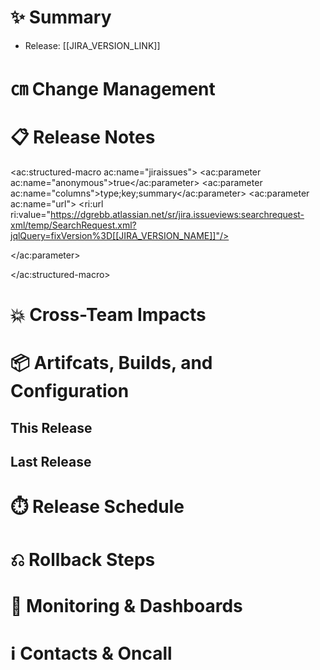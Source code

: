 # ✨ Summary

- Release: [[JIRA_VERSION_LINK]]

# ㎝ Change Management



# 📋 Release Notes

<ac:structured-macro ac:name="jiraissues">
<ac:parameter ac:name="anonymous">true</ac:parameter>
<ac:parameter ac:name="columns">type;key;summary</ac:parameter>
<ac:parameter ac:name="url">
<ri:url ri:value="https://dgrebb.atlassian.net/sr/jira.issueviews:searchrequest-xml/temp/SearchRequest.xml?jqlQuery=fixVersion%3D[[JIRA_VERSION_NAME]]"/>

</ac:parameter>

</ac:structured-macro>

# 💥 Cross-Team Impacts



# 📦 Artifcats, Builds, and Configuration



## This Release



## Last Release



# ⏱️ Release Schedule



# ⎌ Rollback Steps



# 🔬 Monitoring & Dashboards



# ℹ Contacts & Oncall

